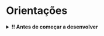 # Orientações
	
<details>
<summary><strong>‼ Antes de começar a desenvolver</strong></summary><br />

1. Clone o repositório

  (Usando SSH)

	*  Use o comando: `git clone git@github.com:gkfreitas/e-catalogos-teste-tecnico.git`

* Entre na pasta do repositório que você acabou de clonar:

	*  `cd e-catalogos-teste-tecnico`

2. Instale as dependências

  (Este projeto foi feito na versão 18.17.1 do NodeJS)

	* Para isso, use o seguinte comando: `npm install`

3. Inicie o projeto
  * Digiteo comando `npm run dev`
	
</details>
